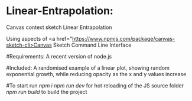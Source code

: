 # Linear-Entrapolation:
Canvas context sketch Linear Entrapolation 

Using aspects of <a href="https://www.npmjs.com/package/canvas-sketch-cli>Canvas Sketch Command Line Interface</a>

#Requirements:
A recent version of node.js

#Included:
A randomised example of a linear plot, showing random exponential growth, while reducing opacity as the x and y values increase

#To start
run 
*npm i*
*npm run dev* for hot reloading of the JS source folder
*npm run build* to build the project

